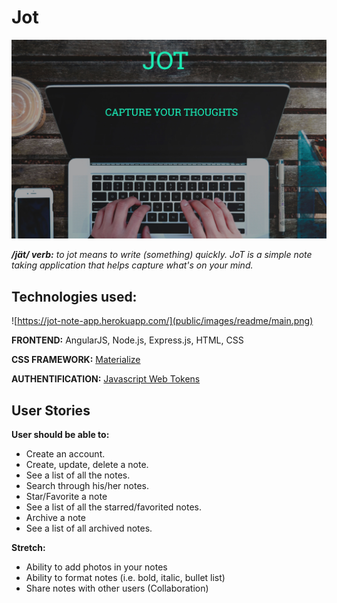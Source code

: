 # Jot
<a href="https://jot-note-app.herokuapp.com/"><img src="public/images/readme/intro.png"></a>
<!-- ![public/images/readme/intro.png](https://jot-note-app.herokuapp.com/) -->
_**/jät/ verb:** to jot means to write (something) quickly. JoT is a simple note taking application that helps capture what's on your mind._


## Technologies used:
![https://jot-note-app.herokuapp.com/](public/images/readme/main.png)

**FRONTEND:** AngularJS, Node.js, Express.js, HTML, CSS

**CSS FRAMEWORK:** [Materialize](http://materializecss.com/)

**AUTHENTIFICATION:** [Javascript Web Tokens](https://jwt.io/introduction/)


## User Stories
**User should be able to:**

- Create an account.
- Create, update, delete a note.
- See a list of all the notes.
- Search through his/her notes.
- Star/Favorite a note
- See a list of all the starred/favorited notes.
- Archive a note
- See a list of all archived notes.

**Stretch:**

- Ability to add photos in your notes
- Ability to format notes (i.e. bold, italic, bullet list)
- Share notes with other users (Collaboration)
